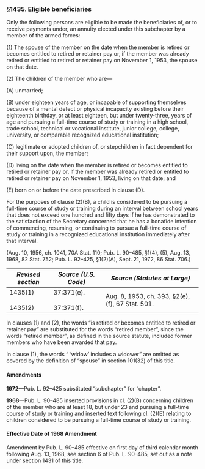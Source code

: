 ### §1435. Eligible beneficiaries ###

Only the following persons are eligible to be made the beneficiaries of, or to receive payments under, an annuity elected under this subchapter by a member of the armed forces:

(1) The spouse of the member on the date when the member is retired or becomes entitled to retired or retainer pay or, if the member was already retired or entitled to retired or retainer pay on November 1, 1953, the spouse on that date.

(2) The children of the member who are—

(A) unmarried;

(B) under eighteen years of age, or incapable of supporting themselves because of a mental defect or physical incapacity existing before their eighteenth birthday, or at least eighteen, but under twenty-three, years of age and pursuing a full-time course of study or training in a high school, trade school, technical or vocational institute, junior college, college, university, or comparable recognized educational institution;

(C) legitimate or adopted children of, or stepchildren in fact dependent for their support upon, the member;

(D) living on the date when the member is retired or becomes entitled to retired or retainer pay or, if the member was already retired or entitled to retired or retainer pay on November 1, 1953, living on that date; and

(E) born on or before the date prescribed in clause (D).

For the purposes of clause (2)(B), a child is considered to be pursuing a full-time course of study or training during an interval between school years that does not exceed one hundred and fifty days if he has demonstrated to the satisfaction of the Secretary concerned that he has a bonafide intention of commencing, resuming, or continuing to pursue a full-time course of study or training in a recognized educational institution immediately after that interval.

(Aug. 10, 1956, ch. 1041, 70A Stat. 110; Pub. L. 90–485, §1(4), (5), Aug. 13, 1968, 82 Stat. 752; Pub. L. 92–425, §1(2)(A), Sept. 21, 1972, 86 Stat. 706.)

|   *Revised section*    |     *Source (U.S. Code)*     |          *Source (Statutes at Large)*          |
|------------------------|------------------------------|------------------------------------------------|
|1435(1)<br/><br/>1435(2)|37:371(e).<br/><br/>37:371(f).|Aug. 8, 1953, ch. 393, §2(e), (f), 67 Stat. 501.|

In clauses (1) and (2), the words “is retired or becomes entitled to retired or retainer pay” are substituted for the words “retired member”, since the words “retired member”, as defined in the source statute, included former members who have been awarded that pay.

In clause (1), the words “ ‘widow’ includes a widower” are omitted as covered by the definition of “spouse” in section 101(32) of this title.

#### Amendments ####

**1972**—Pub. L. 92–425 substituted “subchapter” for “chapter”.

**1968**—Pub. L. 90–485 inserted provisions in cl. (2)(B) concerning children of the member who are at least 18, but under 23 and pursuing a full-time course of study or training and inserted text following cl. (2)(E) relating to children considered to be pursuing a full-time course of study or training.

#### Effective Date of 1968 Amendment ####

Amendment by Pub. L. 90–485 effective on first day of third calendar month following Aug. 13, 1968, see section 6 of Pub. L. 90–485, set out as a note under section 1431 of this title.